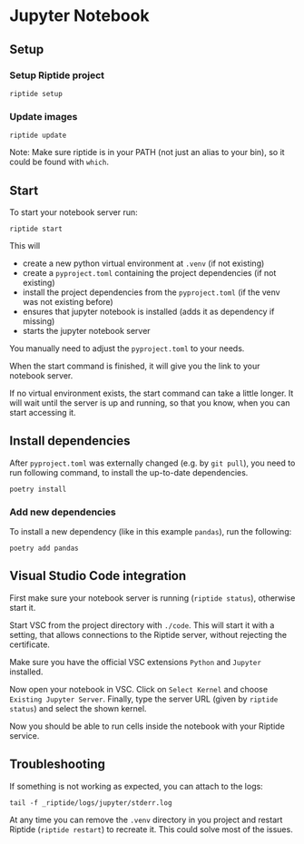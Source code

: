 # Jupyter Notebook

## Setup

### Setup Riptide project

```shell
riptide setup
```

### Update images

```shell
riptide update
```

Note: Make sure riptide is in your PATH (not just an alias to your bin), so it could be found with `which`.


## Start

To start your notebook server run:

```shell
riptide start
```

This will
- create a new python virtual environment at `.venv` (if not existing)
- create a `pyproject.toml` containing the project dependencies (if not existing)
- install the project dependencies from the `pyproject.toml` (if the venv was not existing before)
- ensures that jupyter notebook is installed (adds it as dependency if missing)
- starts the jupyter notebook server

You manually need to adjust the `pyproject.toml` to your needs.

When the start command is finished, it will give you the link to your notebook server.

If no virtual environment exists, the start command can take a little longer.
It will wait until the server is up and running, so that you know, when you can start accessing it.

## Install dependencies

After `pyproject.toml` was externally changed (e.g. by `git pull`), you need to run following command,
to install the up-to-date dependencies.

```shell
poetry install
```

### Add new dependencies

To install a new dependency (like in this example `pandas`), run the following:

```shell
poetry add pandas
```


## Visual Studio Code integration

First make sure your notebook server is running (`riptide status`), otherwise start it.

Start VSC from the project directory with `./code`.
This will start it with a setting, that allows connections to the Riptide server, without rejecting the certificate.

Make sure you have the official VSC extensions `Python` and `Jupyter` installed.

Now open your notebook in VSC.
Click on `Select Kernel` and choose `Existing Jupyter Server`.
Finally, type the server URL (given by `riptide status`) and select the shown kernel.

Now you should be able to run cells inside the notebook with your Riptide service.


## Troubleshooting

If something is not working as expected, you can attach to the logs:

```shell
tail -f _riptide/logs/jupyter/stderr.log
```

At any time you can remove the `.venv` directory in you project and restart
Riptide (`riptide restart`) to recreate it. This could solve most of the issues.
